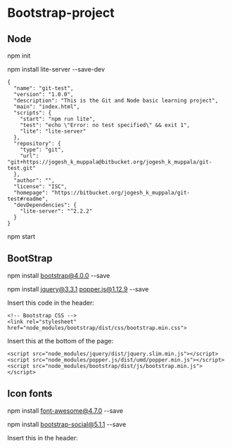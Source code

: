 # Bootstrap-project

## Node
npm init

npm install lite-server --save-dev


    {
      "name": "git-test",
      "version": "1.0.0",
      "description": "This is the Git and Node basic learning project",
      "main": "index.html",
      "scripts": {
        "start": "npm run lite",
        "test": "echo \"Error: no test specified\" && exit 1",
        "lite": "lite-server"
      },
      "repository": {
        "type": "git",
        "url": "git+https://jogesh_k_muppala@bitbucket.org/jogesh_k_muppala/git-test.git"
      },
      "author": "",
      "license": "ISC",
      "homepage": "https://bitbucket.org/jogesh_k_muppala/git-test#readme",
      "devDependencies": {
        "lite-server": "^2.2.2"
      }
    }

npm start


## BootStrap

npm install bootstrap@4.0.0 --save

npm install jquery@3.3.1 popper.js@1.12.9 --save

Insert this code in the header:
    <!-- Required meta tags always come first -->
    <meta charset="utf-8">
    <meta name="viewport" content="width=device-width, initial-scale=1, shrink-to-fit=no">
    <meta http-equiv="x-ua-compatible" content="ie=edge">

    <!-- Bootstrap CSS -->
    <link rel="stylesheet" href="node_modules/bootstrap/dist/css/bootstrap.min.css">

Insert this at the bottom of the page:
  <!-- jQuery first, then Popper.js, then Bootstrap JS. -->
    <script src="node_modules/jquery/dist/jquery.slim.min.js"></script>
    <script src="node_modules/popper.js/dist/umd/popper.min.js"></script>
    <script src="node_modules/bootstrap/dist/js/bootstrap.min.js"></script>
    
## Icon fonts

npm install font-awesome@4.7.0 --save

npm install bootstrap-social@5.1.1 --save

Insert this in the header:   

<link rel="stylesheet" href="node_modules/font-awesome/css/font-awesome.min.css">
    <link rel="stylesheet" href="node_modules/bootstrap-social/bootstrap-social.css">
    
    
